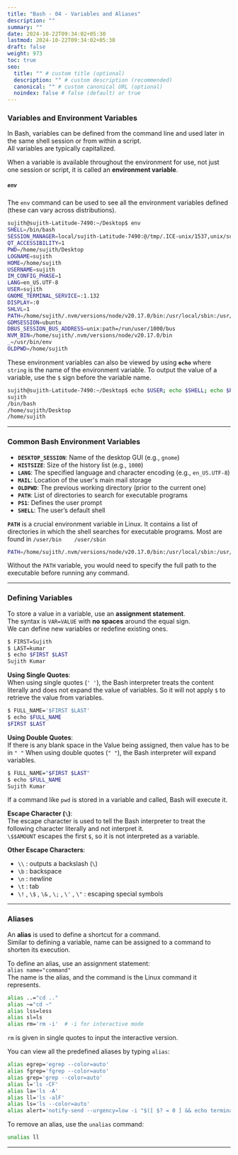 ```yaml
---
title: "Bash - 04 - Variables and Aliases"
description: ""
summary: ""
date: 2024-10-22T09:34:02+05:30
lastmod: 2024-10-22T09:34:02+05:30
draft: false
weight: 973
toc: true
seo:
  title: "" # custom title (optional)
  description: "" # custom description (recommended)
  canonical: "" # custom canonical URL (optional)
  noindex: false # false (default) or true
---
```





### **Variables and Environment Variables**

In Bash, variables can be defined from the command line and used later in the same shell session or from within a script.  
All variables are typically capitalized.

When a variable is available throughout the environment for use, not just one session or script, it is called an **environment variable**.

##### **`env`**  
The `env` command can be used to see all the environment variables defined (these can vary across distributions).

```bash
sujith@sujith-Latitude-7490:~/Desktop$ env
SHELL=/bin/bash
SESSION_MANAGER=local/sujith-Latitude-7490:@/tmp/.ICE-unix/1537,unix/sujith-Latitude-7490:/tmp/.ICE-unix/1537
QT_ACCESSIBILITY=1
PWD=/home/sujith/Desktop
LOGNAME=sujith
HOME=/home/sujith
USERNAME=sujith
IM_CONFIG_PHASE=1
LANG=en_US.UTF-8
USER=sujith
GNOME_TERMINAL_SERVICE=:1.132
DISPLAY=:0
SHLVL=1
PATH=/home/sujith/.nvm/versions/node/v20.17.0/bin:/usr/local/sbin:/usr/local/bin:/usr/sbin:/usr/bin:/sbin:/bin:/usr/games:/usr/local/games:/snap/bin:/snap/bin
GDMSESSION=ubuntu
DBUS_SESSION_BUS_ADDRESS=unix:path=/run/user/1000/bus
NVM_BIN=/home/sujith/.nvm/versions/node/v20.17.0/bin
_=/usr/bin/env
OLDPWD=/home/sujith
```

These environment variables can also be viewed by using **`echo`** where `string` is the name of the environment variable. To output the value of a variable, use the `$` sign before the variable name.

```bash
sujith@sujith-Latitude-7490:~/Desktop$ echo $USER; echo $SHELL; echo $PWD; echo $OLDPWD;
sujith
/bin/bash
/home/sujith/Desktop
/home/sujith
```

---

### **Common Bash Environment Variables**

- **`DESKTOP_SESSION`**: Name of the desktop GUI (e.g., `gnome`)
- **`HISTSIZE`**: Size of the history list (e.g., `1000`)
- **`LANG`**: The specified language and character encoding (e.g., `en_US.UTF-8`)
- **`MAIL`**: Location of the user's main mail storage
- **`OLDPWD`**: The previous working directory (prior to the current one)
- **`PATH`**: List of directories to search for executable programs
- **`PS1`**: Defines the user prompt
- **`SHELL`**: The user’s default shell

**`PATH`** is a crucial environment variable in Linux. It contains a list of directories in which the shell searches for executable programs.
Most are found in `/user/bin    /user/sbin`

```bash
PATH=/home/sujith/.nvm/versions/node/v20.17.0/bin:/usr/local/sbin:/usr/local/bin:/usr/sbin:/usr/bin:/sbin:/bin:/usr/games:/usr/local/games:/snap/bin:/snap/bin
```

Without the `PATH` variable, you would need to specify the full path to the executable before running any command.


---

### **Defining Variables**

To store a value in a variable, use an **assignment statement**.  
The syntax is `VAR=VALUE` with **no spaces** around the equal sign.  
We can define new variables or redefine existing ones.

```bash
$ FIRST=Sujith
$ LAST=kumar
$ echo $FIRST $LAST
Sujith Kumar
```

**Using Single Quotes**:  
When using single quotes (`' '`), the Bash interpreter treats the content literally and does not expand the value of variables.
So it will not apply `$` to retrieve the value from variables.

```bash
$ FULL_NAME='$FIRST $LAST'
$ echo $FULL_NAME
$FIRST $LAST
```

**Using Double Quotes**:  
If there is any blank space in the Value being assigned, then value has to be in `" "`
When using double quotes (`" "`), the Bash interpreter will expand variables.

```bash
$ FULL_NAME="$FIRST $LAST"
$ echo $FULL_NAME
Sujith Kumar
```

If a command like `pwd` is stored in a variable and called, Bash will execute it.

**Escape Character (`\`)**:  
The escape character is used to tell the Bash interpreter to treat the following character literally and not interpret it.  
`\$$AMOUNT` escapes the first `$`, so it is not interpreted as a variable.

**Other Escape Characters**:
- `\\` : outputs a backslash (`\`)
- `\b` : backspace
- `\n` : newline
- `\t` : tab
- `\!` , `\$` , `\&` , `\;` , `\'` , `\"` : escaping special symbols


---

### **Aliases**

An **alias** is used to define a shortcut for a command.  
Similar to defining a variable, name can be assigned to a command to shorten its execution.

To define an alias, use an assignment statement:  
`alias name="command"`  
The name is the alias, and the command is the Linux command it represents.

```bash
alias ..="cd .."
alias ~="cd ~"
alias lss=less
alias sl=ls
alias rm='rm -i'  # -i for interactive mode
```
`rm` is given in single quotes to input the interactive version.

You can view all the predefined aliases by typing `alias`:

```bash
alias egrep='egrep --color=auto'
alias fgrep='fgrep --color=auto'
alias grep='grep --color=auto'
alias l='ls -CF'
alias la='ls -A'
alias ll='ls -alF'
alias ls='ls --color=auto'
alias alert='notify-send --urgency=low -i "$([ $? = 0 ] && echo terminal || echo error)" "$(history|tail -n1|sed -e '\''s/^\s*[0-9]\+\s*//;s/[;&|]\s*alert$//'\'')"'
```


To remove an alias, use the `unalias` command:

```bash
unalias ll
```

---
